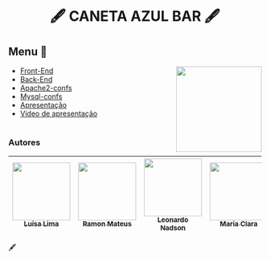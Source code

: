 <h1 align="center">🖋️ CANETA AZUL BAR 🖋️</h1>

## Menu 📂
  <img align="right" width="170" src="https://media.tenor.com/YxQRjVsG73cAAAAd/caneta-azul.gif" />
  
- [Front-End](https://github.com/leonardonadson/projetos-sites-linux-ics/site-frontend)
- [Back-End](https://github.com/leonardonadson/projetos-sites-linux-ics/site-backend)
- [Apache2-confs](https://github.com/leonardonadson/projetos-sites-linux-ics/apache2-confs)
- [Mysql-confs](https://github.com/leonardonadson/projetos-sites-linux-ics/mysql-confs)
- [Apresentação](https://github.com/leonardonadson/projetos-sites-linux-ics/tree/main/Apresenta%C3%A7%C3%B5es)
- [Vídeo de apresentação](https://clipchamp.com/watch/ItfYOJRXIMn)
#

### Autores
| [<img src="https://avatars.githubusercontent.com/u/79111102?v=4" width=115><br><sub>Luísa Lima</sub>](https://github.com/LuisaKeys) |  [<img src="https://avatars.githubusercontent.com/u/60753390?v=4" width=115><br><sub>Ramon Mateus</sub>](https://github.com/Ramon-Mateus) |  [<img src="https://avatars.githubusercontent.com/u/72714982?v=4" width=115><br><sub>Leonardo Nadson</sub>](https://github.com/leonardonadson) | [<img src="https://avatars.githubusercontent.com/u/97289630?v=4" width=115><br><sub>Maria Clara</sub>](https://github.com/Maria-Ricarte) | [<img src="https://avatars.githubusercontent.com/u/79072531?v=4" width=115><br><sub>Erick Farias</sub>](https://github.com/erickfarias05) | [<img src="https://avatars.githubusercontent.com/u/95324105?v=4" width=115><br><sub>Matheus Henrique</sub>](https://github.com/Matheus07Henrique) | 
| :---: | :---: | :---: | :---: | :---: | :---: |

🖋️
